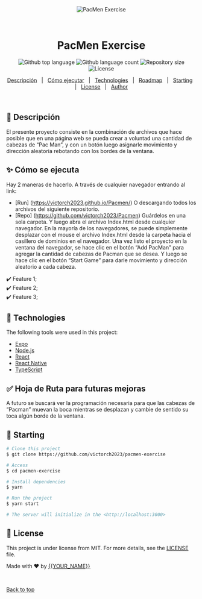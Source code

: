<div align="center" id="top"> 
  <img src="./.github/app.gif" alt="PacMen Exercise" />

  &#xa0;

  <!-- <a href="https://pacmenexercise.netlify.app">Demo</a> -->
</div>

<h1 align="center">PacMen Exercise</h1>

<p align="center">
  <img alt="Github top language" src="https://img.shields.io/github/languages/top/victorch2023/pacmen-exercise?color=56BEB8">

  <img alt="Github language count" src="https://img.shields.io/github/languages/count/victorch2023/pacmen-exercise?color=56BEB8">

  <img alt="Repository size" src="https://img.shields.io/github/repo-size/victorch2023/pacmen-exercise?color=56BEB8">

  <img alt="License" src="https://img.shields.io/github/license/victorch2023/pacmen-exercise?color=56BEB8">

  <!-- <img alt="Github issues" src="https://img.shields.io/github/issues/victorch2023/pacmen-exercise?color=56BEB8" /> -->

  <!-- <img alt="Github forks" src="https://img.shields.io/github/forks/victorch2023/pacmen-exercise?color=56BEB8" /> -->

  <!-- <img alt="Github stars" src="https://img.shields.io/github/stars/victorch2023/pacmen-exercise?color=56BEB8" /> -->
</p>

<!-- Status -->

<!-- <h4 align="center"> 
	🚧  PacMen Exercise 🚀 Under construction...  🚧
</h4> 

<hr> -->

<p align="center">
  <a href="#dart-about">Descripción</a> &#xa0; | &#xa0; 
  <a href="#sparkles-features">Cómo ejecutar</a> &#xa0; | &#xa0;
  <a href="#rocket-technologies">Technologies</a> &#xa0; | &#xa0;
  <a href="#white_check_mark-requirements">Roadmap</a> &#xa0; | &#xa0;
  <a href="#checkered_flag-starting">Starting</a> &#xa0; | &#xa0;
  <a href="#memo-license">License</a> &#xa0; | &#xa0;
  <a href="https://github.com/victorch2023" target="_blank">Author</a>
</p>

<br>

## :dart: Descripción ##

El presente proyecto consiste en la combinación de archivos que hace posible que en una página web se pueda crear a voluntad una cantidad de cabezas de “Pac Man”, y con un botón luego asignarle movimiento y dirección aleatoria rebotando con los bordes de la ventana.

## :sparkles: Cómo se ejecuta ##

Hay 2 maneras de hacerlo. A través de cualquier navegador entrando al link:
- [Run] (https://victorch2023.github.io/Pacmen/)
O descargando todos los archivos del siguiente repositorio.
- [Repo] (https://github.com/victorch2023/Pacmen)
Guárdelos en una sola carpeta. Y luego abra el archivo Index.html desde cualquier navegador. En la mayoría de los navegadores, se puede simplemente desplazar con el mouse el archivo Index.html desde la carpeta hacia el casillero de dominios en el navegador. Una vez listo el proyecto en la ventana del navegador, se hace clic en el botón “Add PacMan” para agregar la cantidad de cabezas de Pacman que se desea. Y luego se hace clic en el botón “Start Game” para darle movimiento y dirección aleatorio a cada cabeza.

:heavy_check_mark: Feature 1;\
:heavy_check_mark: Feature 2;\
:heavy_check_mark: Feature 3;

## :rocket: Technologies ##

The following tools were used in this project:

- [Expo](https://expo.io/)
- [Node.js](https://nodejs.org/en/)
- [React](https://pt-br.reactjs.org/)
- [React Native](https://reactnative.dev/)
- [TypeScript](https://www.typescriptlang.org/)

## :white_check_mark: Hoja de Ruta para futuras mejoras ##

A futuro se buscará ver la programación necesaria para que las cabezas de “Pacman” muevan la boca mientras se desplazan y cambie de sentido su toca algún borde de la ventana.

## :checkered_flag: Starting ##

```bash
# Clone this project
$ git clone https://github.com/victorch2023/pacmen-exercise

# Access
$ cd pacmen-exercise

# Install dependencies
$ yarn

# Run the project
$ yarn start

# The server will initialize in the <http://localhost:3000>
```

## :memo: License ##

This project is under license from MIT. For more details, see the [LICENSE](LICENSE.md) file.


Made with :heart: by <a href="https://github.com/victorch2023" target="_blank">{{YOUR_NAME}}</a>

&#xa0;

<a href="#top">Back to top</a>
